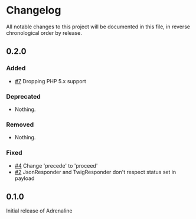 # Changelog

All notable changes to this project will be documented in this file, in reverse chronological order by release.

## 0.2.0

### Added

- [#7](https://github.com/bitExpert/adrenaline/pull/7) Dropping PHP 5.x support

### Deprecated

- Nothing.

### Removed

- Nothing.

### Fixed

-  [#4](https://github.com/bitExpert/adrenaline/pull/4) Change 'precede' to 'proceed'
-  [#2](https://github.com/bitExpert/adrenaline/issues/2) JsonResponder and TwigResponder don't respect status set in payload

## 0.1.0

Initial release of Adrenaline
